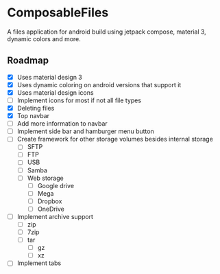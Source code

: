 # ComposableFiles

A files application for android build using jetpack compose, material 3, dynamic colors and more.

## Roadmap

- [x] Uses material design 3
- [x] Uses dynamic coloring on android versions that support it
- [x] Uses material design icons
- [ ] Implement icons for most if not all file types
- [x] Deleting files
- [x] Top navbar
- [ ] Add more information to navbar
- [ ] Implement side bar and hamburger menu button
- [ ] Create framework for other storage volumes besides internal storage
  - [ ] SFTP
  - [ ] FTP
  - [ ] USB
  - [ ] Samba
  - [ ] Web storage
    - [ ] Google drive
    - [ ] Mega
    - [ ] Dropbox
    - [ ] OneDrive
- [ ] Implement archive support
  - [ ] zip
  - [ ] 7zip
  - [ ] tar
    - [ ] gz
    - [ ] xz
- [ ] Implement tabs